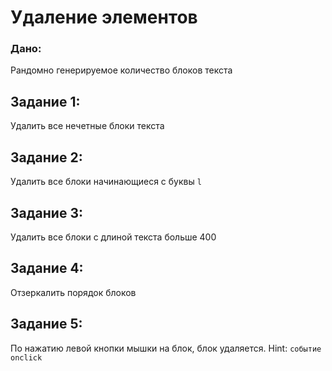 # Удаление элементов
### Дано:
Рандомно генерируемое количество блоков текста
## Задание 1:
Удалить все нечетные блоки текста
## Задание 2:
Удалить все блоки начинающиеся с буквы `l`
## Задание 3:
Удалить все блоки с длиной текста больше 400
## Задание 4:
Отзеркалить порядок блоков
## Задание 5:
По нажатию левой кнопки мышки на блок, блок удаляется. Hint: `событие onclick`

